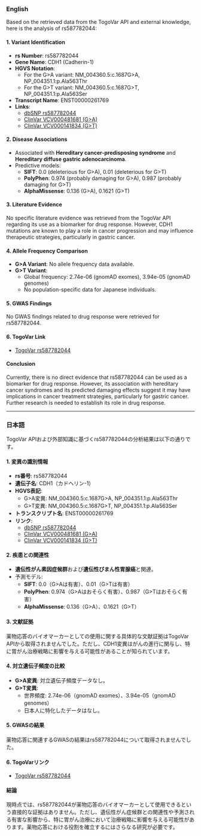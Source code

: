 ### English
Based on the retrieved data from the TogoVar API and external knowledge, here is the analysis of rs587782044:

#### 1. Variant Identification
- **rs Number**: rs587782044
- **Gene Name**: CDH1 (Cadherin-1)
- **HGVS Notation**:
  - For the G>A variant: NM_004360.5:c.1687G>A, NP_004351.1:p.Ala563Thr
  - For the G>T variant: NM_004360.5:c.1687G>T, NP_004351.1:p.Ala563Ser
- **Transcript Name**: ENST00000261769
- **Links**:
  - [dbSNP rs587782044](https://identifiers.org/dbsnp/rs587782044)
  - [ClinVar VCV000481681 (G>A)](https://www.ncbi.nlm.nih.gov/clinvar/variation/481681)
  - [ClinVar VCV000141834 (G>T)](https://www.ncbi.nlm.nih.gov/clinvar/variation/141834)

#### 2. Disease Associations
- Associated with **Hereditary cancer-predisposing syndrome** and **Hereditary diffuse gastric adenocarcinoma**.
- Predictive models:
  - **SIFT**: 0.0 (deleterious for G>A), 0.01 (deleterious for G>T)
  - **PolyPhen**: 0.974 (probably damaging for G>A), 0.987 (probably damaging for G>T)
  - **AlphaMissense**: 0.136 (G>A), 0.1621 (G>T)

#### 3. Literature Evidence
No specific literature evidence was retrieved from the TogoVar API regarding its use as a biomarker for drug response. However, CDH1 mutations are known to play a role in cancer progression and may influence therapeutic strategies, particularly in gastric cancer.

#### 4. Allele Frequency Comparison
- **G>A Variant**: No allele frequency data available.
- **G>T Variant**:
  - Global frequency: 2.74e-06 (gnomAD exomes), 3.94e-05 (gnomAD genomes)
  - No population-specific data for Japanese individuals.

#### 5. GWAS Findings
No GWAS findings related to drug response were retrieved for rs587782044.

#### 6. TogoVar Link
- [TogoVar rs587782044](https://togovar.org)

#### Conclusion
Currently, there is no direct evidence that rs587782044 can be used as a biomarker for drug response. However, its association with hereditary cancer syndromes and its predicted damaging effects suggest it may have implications in cancer treatment strategies, particularly for gastric cancer. Further research is needed to establish its role in drug response.

---

### 日本語
TogoVar APIおよび外部知識に基づくrs587782044の分析結果は以下の通りです。

#### 1. 変異の識別情報
- **rs番号**: rs587782044
- **遺伝子名**: CDH1（カドヘリン-1）
- **HGVS表記**:
  - G>A変異: NM_004360.5:c.1687G>A, NP_004351.1:p.Ala563Thr
  - G>T変異: NM_004360.5:c.1687G>T, NP_004351.1:p.Ala563Ser
- **トランスクリプト名**: ENST00000261769
- **リンク**:
  - [dbSNP rs587782044](https://identifiers.org/dbsnp/rs587782044)
  - [ClinVar VCV000481681 (G>A)](https://www.ncbi.nlm.nih.gov/clinvar/variation/481681)
  - [ClinVar VCV000141834 (G>T)](https://www.ncbi.nlm.nih.gov/clinvar/variation/141834)

#### 2. 疾患との関連性
- **遺伝性がん素因症候群**および**遺伝性びまん性胃腺癌**と関連。
- 予測モデル:
  - **SIFT**: 0.0（G>Aは有害）、0.01（G>Tは有害）
  - **PolyPhen**: 0.974（G>Aはおそらく有害）、0.987（G>Tはおそらく有害）
  - **AlphaMissense**: 0.136（G>A）、0.1621（G>T）

#### 3. 文献証拠
薬物応答のバイオマーカーとしての使用に関する具体的な文献証拠はTogoVar APIから取得されませんでした。ただし、CDH1変異はがんの進行に関与し、特に胃がん治療戦略に影響を与える可能性があることが知られています。

#### 4. 対立遺伝子頻度の比較
- **G>A変異**: 対立遺伝子頻度データなし。
- **G>T変異**:
  - 世界頻度: 2.74e-06（gnomAD exomes）、3.94e-05（gnomAD genomes）
  - 日本人に特化したデータはなし。

#### 5. GWASの結果
薬物応答に関連するGWASの結果はrs587782044について取得されませんでした。

#### 6. TogoVarリンク
- [TogoVar rs587782044](https://togovar.org)

#### 結論
現時点では、rs587782044が薬物応答のバイオマーカーとして使用できるという直接的な証拠はありません。ただし、遺伝性がん症候群との関連性や予測される有害な影響から、特に胃がん治療において治療戦略に影響を与える可能性があります。薬物応答における役割を確立するにはさらなる研究が必要です。